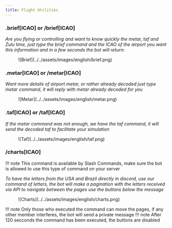 ```yaml
---
title: Flight Utilities
---
```

### .brief[ICAO] or /brief[ICAO]

*Are you flying or controlling and want to know quickly the metar, taf and Zulu time, just type the brief command and the ICAO of the airport you want this information and in a few seconds the bot will return:*
<figure markdown>
![Brief](../../assets/images/english/brief.png)
</figure>

### .metar[ICAO] or /metar[ICAO]

*Want more details of airport metar, or rather already decoded just type metar command, it will reply with metar already decoded for you*

<figure markdown>
![Metar](../../assets/images/english/metar.png)
</figure>

### .taf[ICAO] or /taf[ICAO]

*If the metar command was not enough, we have the taf command, it will send the decoded taf to facilitate your simulation*
<figure markdown>
![Taf](../../assets/images/english/taf.png)
</figure>


### /charts[ICAO]

!!! note
    This command is available by Slash Commands, make sure the bot is allowed to use this type of command on your server


*To have the letters from the USA and Brazil directly in discord, use our command of letters, the bot will make a pagination with the letters received via API to navigate between the pages use the buttons below the message*
<figure markdown>
![Charts](../../assets/images/english/charts.png)
</figure>

!!! note
    Only those who executed the command can move the pages, if any other member interferes, the bot will send a private message
!!! note
    After 120 secconds the command has been executed, the buttons are disabled